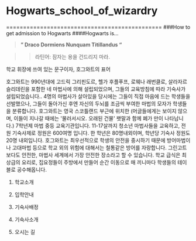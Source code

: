 # Hogwarts_school_of_wizardry
==============================================
###How to get admission to Hogwarts
####Hogwarts is…

>**” Draco Dormiens Nunquam Titillandus “**

>>라틴어: 잠자는 용을 건드리지 마라.


학교 휘장에 쓰여 있는 문구이자, 호그와트의 표어


호그와트는 990년대에 고드릭 그리핀도르, 헬가 후플푸프, 로웨나 래번클로, 살라자르 슬리데린을 포함한 네 마법사에 의해 설립되었으며, 그들의 교육방침에 따라 기숙사가 설립되었습니다.. 4명의 마법사가 살아있을 당시에는 그들이 직접 마음에 드는 학생들을 선발했으나, 그들이 돌아가신 후엔 자신의 두뇌를 조금씩 부여한 마법의 모자가 학생들을 분류합니다.  호그와트는 영국 스코틀랜드 부근에 위치한 (머글들에게는 보이지 않으며, 이들이 지나갈 때에는 '물러서시오. 오래된 건물' 팻말과 함께 폐가 만이 나타납니다.) 7학년제 마법 중등 교육기관입니다. 11-17살까지 청소년 마법사들을 교육하고, 전원 기숙사제로 정원은 600여명 입니다. 한 학년은 80명내외이며, 학년당 기숙사 정원도 20명 내외입니다.  호그와트는 최우선적으로 학생의 안전을 중시하기 때문에 방어마법이나 고대마법 등으로 학교 외의 위험에 대해서는 철통같은 방어를 자랑합니다. 그린고트보다도 안전한, 마법사 세계에서 가장 안전한 장소라고 할 수 있습니다. 학교 급식은 최상급의 요리로, 집요정들이 주방에서 만들어 순간 이동으로 매 끼니마다 학생들의 테이블로 공수해옵니다.

1. 학교소개

2. 입학안내
3. 기숙사배정
4. 기숙사소개
5. 오시는 길